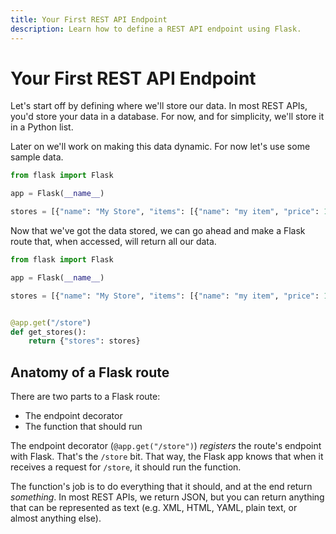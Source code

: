 ```yaml
---
title: Your First REST API Endpoint
description: Learn how to define a REST API endpoint using Flask.
---
```


# Your First REST API Endpoint

Let's start off by defining where we'll store our data. In most REST APIs, you'd store your data in a database. For now, and for simplicity, we'll store it in a Python list.

Later on we'll work on making this data dynamic. For now let's use some sample data.

```py title="app.py"
from flask import Flask

app = Flask(__name__)

stores = [{"name": "My Store", "items": [{"name": "my item", "price": 15.99}]}]
```

Now that we've got the data stored, we can go ahead and make a Flask route that, when accessed, will return all our data.

```py title="app.py"
from flask import Flask

app = Flask(__name__)

stores = [{"name": "My Store", "items": [{"name": "my item", "price": 15.99}]}]


@app.get("/store")
def get_stores():
    return {"stores": stores}
```

## Anatomy of a Flask route

There are two parts to a Flask route:

- The endpoint decorator
- The function that should run

The endpoint decorator (`@app.get("/store")`) _registers_ the route's endpoint with Flask. That's the `/store` bit. That way, the Flask app knows that when it receives a request for `/store`, it should run the function.

The function's job is to do everything that it should, and at the end return _something_. In most REST APIs, we return JSON, but you can return anything that can be represented as text (e.g. XML, HTML, YAML, plain text, or almost anything else).